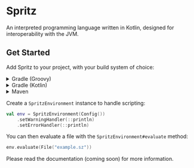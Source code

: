 # Spritz

An interpreted programming language written in Kotlin, designed for interoperability with the JVM.

## Get Started
Add Spritz to your project, with your build system of choice:
<details>
    <summary>Gradle (Groovy)</summary>

```groovy
repositories {
    maven { url 'https://jitpack.io' }
}

dependencies {
    implementation 'com.github.SpritzLanguage:Spritz:1.0.0-alpha'
}
```

</details>

<details>
    <summary>Gradle (Kotlin)</summary>

```kotlin
repositories {
    maven("https://jitpack.io")
}

dependencies {
    implementation("com.github.SpritzLanguage:Spritz:1.0.0-alpha")
}
```

</details>

<details>
    <summary>Maven</summary>

```xml
<repositories>
    <repository>
        <id>jitpack.io</id>
        <url>https://jitpack.io</url>
    </repository>
</repositories>

<dependency>
    <groupId>com.github.SpritzLanguage</groupId>
    <artifactId>Spritz</artifactId>
    <version>1.0.0-alpha</version>
</dependency>
```

</details>

Create a `SpritzEnvironment` instance to handle scripting:

```kotlin
val env = SpritzEnvironment(Config())
    .setWarningHandler(::println)
    .setErrorHandler(::println)
```

You can then evaluate a file with the `SpritzEnvironment#evaluate` method:

```kotlin
env.evaluate(File("example.sz"))
```

Please read the documentation (coming soon) for more information.